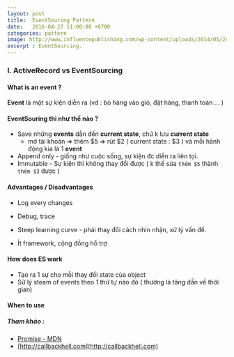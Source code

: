 ```yaml
---
layout: post
title:  EventSouring Pattern
date:   2016-04-27 11:00:00 +0700
categories: pattern
image: http://www.influencepublishing.com/wp-content/uploads/2014/05/2c8a2de555ca93e310f677b570632566-636x250.jpg
excerpt : EventSourcing.
---
```

### I. ActiveRecord vs EventSourcing


#### What is an event ?
**Event** là một sự kiện diễn ra (vd : bỏ hàng vào giỏ, đặt hàng, thanh toán ... )

#### EventSouring thì như thế nào ?
+ Save những **events** dẫn đến **current state**, chứ k lưu **current state**
    * mở tài khoản => thêm $5 => rút $2 ( current state : $3 ) và mỗi hành động kia là 1 **event**
+ Append only - giống như cuộc sống, sự kiện đc diễn ra liên tọi.
+ Immutable - Sự kiện thì không thay đổi được ( k thế sửa `thêm $5` thành `thêm $3` được )

#### Advantages / Disadvantages
+ Log every changes 
+ Debug, trace

+ Steep learning curve - phải thay đổi cách nhìn nhận, xử lý vấn đề.
+ Ít framework, cộng đồng hỗ trợ

#### How does ES work 
+ Tạo ra 1 sự cho mỗi thay đổi state của object
+ Sử lý steam of events theo 1 thứ tự nào đó ( thường là tăng dần về thời gian)

#### When to use
 


##### Tham khảo :
+ [Promise - MDN](https://developer.mozilla.org/en-US/docs/Web/JavaScript/Reference/Global_Objects/Promise)
+ [http://callbackhell.com](http://callbackhell.com)

